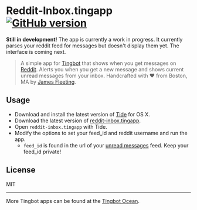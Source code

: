 Reddit-Inbox.tingapp [![GitHub version](https://badge.fury.io/gh/fleeting%2Freddit-inbox.tingapp.svg)](https://badge.fury.io/gh/fleeting%2Freddit-inbox.tingapp)
===========

**Still in development!** The app is currently a work in progress. It currently parses your reddit feed for messages but doesn't display them yet. The interface is coming next.

> A simple app for [Tingbot](http://tingbot.com) that shows when you get messages on [Reddit](https://reddit.com). Alerts you when you get a new message and shows current unread messages from your inbox. Handcrafted with ♥ from Boston, MA by [James Fleeting](http://twitter.com/fleetingftw).

## Usage

* Download and install the latest version of [Tide](https://github.com/tingbot/tide/releases/) for OS X.
* Download the latest version of [reddit-inbox.tingapp](https://github.com/fleeting/reddit-inbox.tingapp/archive/master.zip).
* Open `reddit-inbox.tingapp` with Tide.
* Modify the options to set your feed_id and reddit username and run the app.
  * `feed_id` is found in the url of your [unread messages](https://www.reddit.com/prefs/feeds/) feed. Keep your feed_id private!

## License

MIT

---

More Tingbot apps can be found at the [Tingbot Ocean](http://ocean.tingbot.com/).
